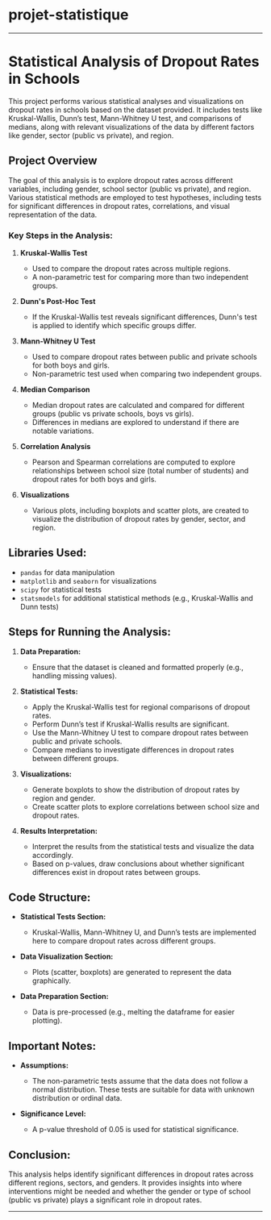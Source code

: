 # projet-statistique

---

# **Statistical Analysis of Dropout Rates in Schools**

This project performs various statistical analyses and visualizations on dropout rates in schools based on the dataset provided. It includes tests like Kruskal-Wallis, Dunn’s test, Mann-Whitney U test, and comparisons of medians, along with relevant visualizations of the data by different factors like gender, sector (public vs private), and region.

## **Project Overview**

The goal of this analysis is to explore dropout rates across different variables, including gender, school sector (public vs private), and region. Various statistical methods are employed to test hypotheses, including tests for significant differences in dropout rates, correlations, and visual representation of the data.

### **Key Steps in the Analysis:**

1. **Kruskal-Wallis Test**
   - Used to compare the dropout rates across multiple regions.
   - A non-parametric test for comparing more than two independent groups.

2. **Dunn's Post-Hoc Test**
   - If the Kruskal-Wallis test reveals significant differences, Dunn's test is applied to identify which specific groups differ.

3. **Mann-Whitney U Test**
   - Used to compare dropout rates between public and private schools for both boys and girls.
   - Non-parametric test used when comparing two independent groups.

4. **Median Comparison**
   - Median dropout rates are calculated and compared for different groups (public vs private schools, boys vs girls).
   - Differences in medians are explored to understand if there are notable variations.

5. **Correlation Analysis**
   - Pearson and Spearman correlations are computed to explore relationships between school size (total number of students) and dropout rates for both boys and girls.

6. **Visualizations**
   - Various plots, including boxplots and scatter plots, are created to visualize the distribution of dropout rates by gender, sector, and region.

## **Libraries Used:**

- `pandas` for data manipulation
- `matplotlib` and `seaborn` for visualizations
- `scipy` for statistical tests
- `statsmodels` for additional statistical methods (e.g., Kruskal-Wallis and Dunn tests)

## **Steps for Running the Analysis:**

1. **Data Preparation:**
   - Ensure that the dataset is cleaned and formatted properly (e.g., handling missing values).

2. **Statistical Tests:**
   - Apply the Kruskal-Wallis test for regional comparisons of dropout rates.
   - Perform Dunn’s test if Kruskal-Wallis results are significant.
   - Use the Mann-Whitney U test to compare dropout rates between public and private schools.
   - Compare medians to investigate differences in dropout rates between different groups.

3. **Visualizations:**
   - Generate boxplots to show the distribution of dropout rates by region and gender.
   - Create scatter plots to explore correlations between school size and dropout rates.

4. **Results Interpretation:**
   - Interpret the results from the statistical tests and visualize the data accordingly.
   - Based on p-values, draw conclusions about whether significant differences exist in dropout rates between groups.

## **Code Structure:**

- **Statistical Tests Section:**
  - Kruskal-Wallis, Mann-Whitney U, and Dunn’s tests are implemented here to compare dropout rates across different groups.

- **Data Visualization Section:**
  - Plots (scatter, boxplots) are generated to represent the data graphically.

- **Data Preparation Section:**
  - Data is pre-processed (e.g., melting the dataframe for easier plotting).

## **Important Notes:**

- **Assumptions:** 
  - The non-parametric tests assume that the data does not follow a normal distribution. These tests are suitable for data with unknown distribution or ordinal data.
  
- **Significance Level:**
  - A p-value threshold of 0.05 is used for statistical significance.

## **Conclusion:**
This analysis helps identify significant differences in dropout rates across different regions, sectors, and genders. It provides insights into where interventions might be needed and whether the gender or type of school (public vs private) plays a significant role in dropout rates.

---

